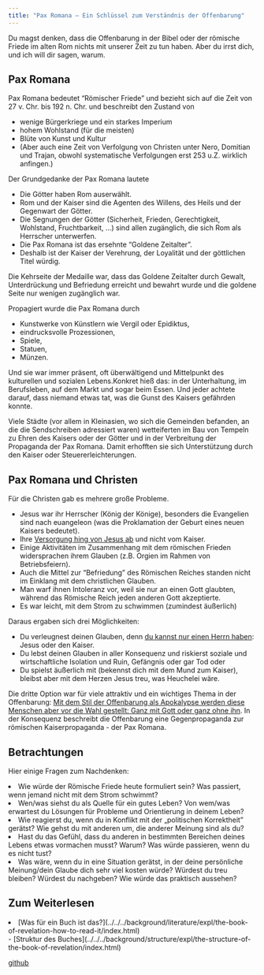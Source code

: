 ```yaml
---
title: "Pax Romana — Ein Schlüssel zum Verständnis der Offenbarung"
---
```



Du magst denken, dass die Offenbarung in der Bibel oder der römische Friede im alten Rom nichts mit unserer Zeit zu tun haben. Aber du irrst dich, und ich will dir sagen, warum.


## Pax Romana

<a name="4002"></a>
Pax Romana bedeutet “Römischer Friede” und bezieht sich auf die Zeit von 27 v. Chr. bis 192 n. Chr. und beschreibt den Zustand von

- wenige Bürgerkriege und ein starkes Imperium
- hohem Wohlstand (für die meisten)
- Blüte von Kunst und Kultur
- (Aber auch eine Zeit von Verfolgung von Christen unter Nero, Domitian und Trajan, obwohl systematische Verfolgungen erst 253 u.Z. wirklich anfingen.)


Der Grundgedanke der Pax Romana lautete

- Die Götter haben Rom auserwählt.
- Rom und der Kaiser sind die Agenten des Willens, des Heils und der Gegenwart der Götter.
- Die Segnungen der Götter (Sicherheit, Frieden, Gerechtigkeit, Wohlstand, Fruchtbarkeit, …) sind allen zugänglich, die sich Rom als Herrscher unterwerfen.
- Die Pax Romana ist das ersehnte “Goldene Zeitalter”.
- Deshalb ist der Kaiser der Verehrung, der Loyalität und der göttlichen Titel würdig.


Die Kehrseite der Medaille war, dass das Goldene Zeitalter durch Gewalt, Unterdrückung und Befriedung erreicht und bewahrt wurde und die goldene Seite nur wenigen zugänglich war.

Propagiert wurde die Pax Romana durch

- Kunstwerke von Künstlern wie Vergil oder Epidiktus,
- eindrucksvolle Prozessionen,
- Spiele,
- Statuen,
- Münzen.


Und sie war immer präsent, oft überwältigend und Mittelpunkt des kulturellen und sozialen Lebens.Konkret hieß das: in der Unterhaltung, im Berufsleben, auf dem Markt und sogar beim Essen. Und jeder achtete darauf, dass niemand etwas tat, was die Gunst des Kaisers gefährden konnte.

Viele Städte (vor allem in Kleinasien, wo sich die Gemeinden befanden, an die die Sendschreiben adressiert waren) wetteiferten im Bau von Tempeln zu Ehren des Kaisers oder der Götter und in der Verbreitung der Propaganda der Pax Romana. Damit erhofften sie sich Unterstützung durch den Kaiser oder Steuererleichterungen.


## Pax Romana und Christen

<a name="3005"></a>
Für die Christen gab es mehrere große Probleme.

- Jesus war ihr Herrscher (König der Könige), besonders die Evangelien sind nach euangeleon (was die Proklamation der Geburt eines neuen Kaisers bedeutet).
- Ihre [Versorgung hing von Jesus ab](https://www.bibleserver.com/SLT/Matth%C3%A4us6%2C25-34) und nicht vom Kaiser.
- Einige Aktivitäten im Zusammenhang mit dem römischen Frieden widersprachen ihrem Glauben (z.B. Orgien im Rahmen von Betriebsfeiern).
- Auch die Mittel zur “Befriedung” des Römischen Reiches standen nicht im Einklang mit dem christlichen Glauben.
- Man warf ihnen Intoleranz vor, weil sie nur an einen Gott glaubten, während das Römische Reich jeden anderen Gott akzeptierte.
- Es war leicht, mit dem Strom zu schwimmen (zumindest äußerlich)


Daraus ergaben sich drei Möglichkeiten:

- Du verleugnest deinen Glauben, denn [du kannst nur einen Herrn haben](https://www.bibleserver.com/SLT/Matth%C3%A4us6%2C24): Jesus oder den Kaiser.
- Du lebst deinen Glauben in aller Konsequenz und riskierst soziale und wirtschaftliche Isolation und Ruin, Gefängnis oder gar Tod oder
- Du spielst äußerlich mit (bekennst dich mit dem Mund zum Kaiser), bleibst aber mit dem Herzen Jesus treu, was Heuchelei wäre.


Die dritte Option war für viele attraktiv und ein wichtiges Thema in der Offenbarung: [Mit dem Stil der Offenbarung als Apokalypse werden diese Menschen aber vor die Wahl gestellt: Ganz mit Gott oder ganz ohne ihn](../../../background/literature/expl/the-book-of-revelation-how-to-read-it/index.html). In der Konsequenz beschreibt die Offenbarung eine Gegenpropaganda zur römischen Kaiserpropaganda - der Pax Romana.


## Betrachtungen

<a name="bb8d"></a>
Hier einige Fragen zum Nachdenken:

<li id="5e85">Wie würde der Römische Friede heute formuliert sein? Was passiert, wenn jemand nicht mit dem Strom schwimmt?</li><li id="fcdc">Wen/was siehst du als Quelle für ein gutes Leben? Von wem/was erwartest du Lösungen für Probleme und Orientierung in deinem Leben?</li><li id="88ce">Wie reagierst du, wenn du in Konflikt mit der „politischen Korrektheit” gerätst? Wie gehst du mit anderen um, die anderer Meinung sind als du?</li><li id="57b5">Hast du das Gefühl, dass du anderen in bestimmten Bereichen deines Lebens etwas vormachen musst? Warum? Was würde passieren, wenn du es nicht tust?</li><li id="94ce">Was wäre, wenn du in eine Situation gerätst, in der deine persönliche Meinung/dein Glaube dich sehr viel kosten würde? Würdest du treu bleiben? Würdest du nachgeben? Wie würde das praktisch aussehen?</li>


## Zum Weiterlesen

<a name="5287"></a>
<li id="9d41">[Was für ein Buch ist das?](../../../background/literature/expl/the-book-of-revelation-how-to-read-it/index.html)</li>- [Struktur des Buches](../../../background/structure/expl/the-structure-of-the-book-of-revelation/index.html)




[github](https://github.com/revelation-today/revelation-today/blob/main/exampleSite/content/docs/background/history/expl/pax-romana-key-to-understand-the-book-of-revelation.de.md)
